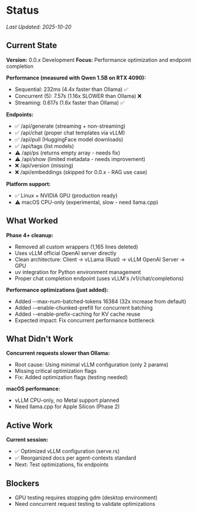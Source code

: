 # Status

_Last Updated: 2025-10-20_

## Current State

**Version:** 0.0.x Development
**Focus:** Performance optimization and endpoint completion

**Performance (measured with Qwen 1.5B on RTX 4090):**
- Sequential: 232ms (4.4x faster than Ollama) ✅
- Concurrent (5): 7.57s (1.16x SLOWER than Ollama) ❌
- Streaming: 0.617s (1.6x faster than Ollama) ✅

**Endpoints:**
- ✅ /api/generate (streaming + non-streaming)
- ✅ /api/chat (proper chat templates via vLLM)
- ✅ /api/pull (HuggingFace model downloads)
- ✅ /api/tags (list models)
- ⚠️ /api/ps (returns empty array - needs fix)
- ⚠️ /api/show (limited metadata - needs improvement)
- ❌ /api/version (missing)
- ❌ /api/embeddings (skipped for 0.0.x - RAG use case)

**Platform support:**
- ✅ Linux + NVIDIA GPU (production ready)
- ⚠️ macOS CPU-only (experimental, slow - need llama.cpp)

## What Worked

**Phase 4+ cleanup:**
- Removed all custom wrappers (1,165 lines deleted)
- Uses vLLM official OpenAI server directly
- Clean architecture: Client → vLLama (Rust) → vLLM OpenAI Server → GPU
- uv integration for Python environment management
- Proper chat completion endpoint (uses vLLM's /v1/chat/completions)

**Performance optimizations (just added):**
- Added --max-num-batched-tokens 16384 (32x increase from default)
- Added --enable-chunked-prefill for concurrent batching
- Added --enable-prefix-caching for KV cache reuse
- Expected impact: Fix concurrent performance bottleneck

## What Didn't Work

**Concurrent requests slower than Ollama:**
- Root cause: Using minimal vLLM configuration (only 2 params)
- Missing critical optimization flags
- Fix: Added optimization flags (testing needed)

**macOS performance:**
- vLLM CPU-only, no Metal support planned
- Need llama.cpp for Apple Silicon (Phase 2)

## Active Work

**Current session:**
- ✅ Optimized vLLM configuration (serve.rs)
- ✅ Reorganized docs per agent-contexts standard
- Next: Test optimizations, fix endpoints

## Blockers

- GPU testing requires stopping gdm (desktop environment)
- Need concurrent request testing to validate optimizations
